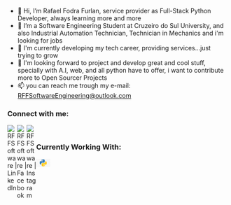 - 👋 Hi, I’m Rafael Fodra Furlan, service provider as Full-Stack Python Developer, always learning more and more
- 👀 I’m a Software Engineering Student at Cruzeiro do Sul University, and also Industrial Automation Technician, Technician in Mechanics and i'm looking for jobs
- 🌱 I'm currently developing my tech career, providing services...just trying to grow
- 💞️ I'm looking forward to project and develop great and cool stuff, specially with A.I, web, and all python have to offer, i want to contribute more to Open Sourcer Projects
- 📫 you can reach me trough my e-mail: RFFSoftwareEngineering@outlook.com 

### Connect with me:

[<img align="left" alt="RFFSoftware | LinkedIn" width="22px" src="https://cdn.jsdelivr.net/npm/simple-icons@v3/icons/linkedin.svg"/>][linkedin]
[<img align="left" alt="RFFSoftware | Facebook" width="22px" src="https://cdn.jsdelivr.net/npm/simple-icons@v3/icons/facebook.svg"/>][facebook]
[<img align="left" alt="RFFSoftware | Instagram" width="22px" src="https://cdn.jsdelivr.net/npm/simple-icons@v3/icons/instagram.svg"/>][instagram]

<br/>

### Currently Working With:

[<img align="left" alt="RFFSoftware | Tools" width="32px" src="/Icons/python.png"/>][python]

<br/>

[linkedin]: https://www.linkedin.com/in/rafael-furlan-52b126204/
[facebook]: https://www.facebook.com/rafael.furlan.311/
[instagram]: https://www.instagram.com/rafael_f_furlan/
[python]: https://www.python.org/